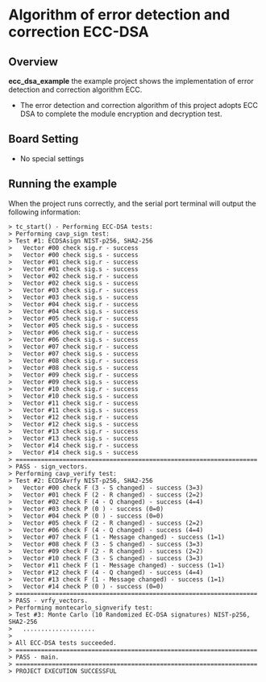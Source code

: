 # Algorithm of error detection and correction ECC-DSA
## Overview

**ecc_dsa_example** the example project shows the implementation of error detection and correction algorithm ECC.
- The error detection and correction algorithm of this project adopts ECC DSA to complete the module encryption and decryption test.

## Board Setting

- No special settings

## Running the example

When the project runs correctly, and the serial port terminal will output the following information:
```
> tc_start() - Performing ECC-DSA tests:
> Performing cavp_sign test:
> Test #1: ECDSAsign NIST-p256, SHA2-256
>   Vector #00 check sig.r - success
>   Vector #00 check sig.s - success
>   Vector #01 check sig.r - success
>   Vector #01 check sig.s - success
>   Vector #02 check sig.r - success
>   Vector #02 check sig.s - success
>   Vector #03 check sig.r - success
>   Vector #03 check sig.s - success
>   Vector #04 check sig.r - success
>   Vector #04 check sig.s - success
>   Vector #05 check sig.r - success
>   Vector #05 check sig.s - success
>   Vector #06 check sig.r - success
>   Vector #06 check sig.s - success
>   Vector #07 check sig.r - success
>   Vector #07 check sig.s - success
>   Vector #08 check sig.r - success
>   Vector #08 check sig.s - success
>   Vector #09 check sig.r - success
>   Vector #09 check sig.s - success
>   Vector #10 check sig.r - success
>   Vector #10 check sig.s - success
>   Vector #11 check sig.r - success
>   Vector #11 check sig.s - success
>   Vector #12 check sig.r - success
>   Vector #12 check sig.s - success
>   Vector #13 check sig.r - success
>   Vector #13 check sig.s - success
>   Vector #14 check sig.r - success
>   Vector #14 check sig.s - success
> ===================================================================
> PASS - sign_vectors.
> Performing cavp_verify test:
> Test #2: ECDSAvrfy NIST-p256, SHA2-256
>   Vector #00 check F (3 - S changed) - success (3=3)
>   Vector #01 check F (2 - R changed) - success (2=2)
>   Vector #02 check F (4 - Q changed) - success (4=4)
>   Vector #03 check P (0 ) - success (0=0)
>   Vector #04 check P (0 ) - success (0=0)
>   Vector #05 check F (2 - R changed) - success (2=2)
>   Vector #06 check F (4 - Q changed) - success (4=4)
>   Vector #07 check F (1 - Message changed) - success (1=1)
>   Vector #08 check F (3 - S changed) - success (3=3)
>   Vector #09 check F (2 - R changed) - success (2=2)
>   Vector #10 check F (3 - S changed) - success (3=3)
>   Vector #11 check F (1 - Message changed) - success (1=1)
>   Vector #12 check F (4 - Q changed) - success (4=4)
>   Vector #13 check F (1 - Message changed) - success (1=1)
>   Vector #14 check P (0 ) - success (0=0)
> ===================================================================
> PASS - vrfy_vectors.
> Performing montecarlo_signverify test:
> Test #3: Monte Carlo (10 Randomized EC-DSA signatures) NIST-p256, SHA2-256
>   ....................
>
> All ECC-DSA tests succeeded.
> ===================================================================
> PASS - main.
> ===================================================================
> PROJECT EXECUTION SUCCESSFUL
```